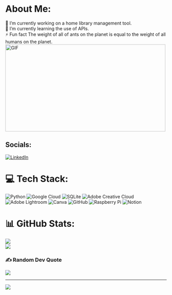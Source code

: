 # About Me:
🔭 I’m currently working on a home library management tool.<br>🌱 I’m currently learning the use of APIs.<br>⚡ Fun fact The weight of all of ants on the planet is equal to the weight of all humans on the planet.<br>
<img align="centre" height="272" width="500px" alt="GIF" src="https://i.giphy.com/media/v1.Y2lkPTc5MGI3NjExZjJyaGU3ZjQ4eWtuNzl2cGg1MGw1YnhwZm5zMWo1dDRzaXhyM3d4diZlcD12MV9pbnRlcm5hbF9naWZfYnlfaWQmY3Q9Zw/dbtDDSvWErdf2/giphy.gif" />

## Socials:
[![LinkedIn](https://img.shields.io/badge/LinkedIn-%230077B5.svg?logo=linkedin&logoColor=white)](https://linkedin.com/in/df-king) 

# 💻 Tech Stack:
![Python](https://img.shields.io/badge/python-3670A0?style=for-the-badge&logo=python&logoColor=ffdd54) ![Google Cloud](https://img.shields.io/badge/GoogleCloud-%234285F4.svg?style=for-the-badge&logo=google-cloud&logoColor=white) ![SQLite](https://img.shields.io/badge/sqlite-%2307405e.svg?style=for-the-badge&logo=sqlite&logoColor=white) ![Adobe Creative Cloud](https://img.shields.io/badge/Adobe%20Creative%20Cloud-DA1F26.svg?style=for-the-badge&logo=Adobe%20Creative%20Cloud&logoColor=white) ![Adobe Lightroom](https://img.shields.io/badge/Adobe%20Lightroom-31A8FF.svg?style=for-the-badge&logo=Adobe%20Lightroom&logoColor=white) ![Canva](https://img.shields.io/badge/Canva-%2300C4CC.svg?style=for-the-badge&logo=Canva&logoColor=white) ![GitHub](https://img.shields.io/badge/github-%23121011.svg?style=for-the-badge&logo=github&logoColor=white) ![Raspberry Pi](https://img.shields.io/badge/-RaspberryPi-C51A4A?style=for-the-badge&logo=Raspberry-Pi) ![Notion](https://img.shields.io/badge/Notion-%23000000.svg?style=for-the-badge&logo=notion&logoColor=white)
# 📊 GitHub Stats:
![](https://github-readme-stats.vercel.app/api?username=KINGYD&theme=codeSTACKr&hide_border=true&include_all_commits=true&count_private=true)<br/>
![](https://github-readme-streak-stats.herokuapp.com/?user=KINGYD&theme=codeSTACKr&hide_border=true)<br/>


### ✍️ Random Dev Quote
![](https://quotes-github-readme.vercel.app/api?type=horizontal&theme=tokyonight)

---
[![](https://visitcount.itsvg.in/api?id=KINGYD&icon=2&color=3)](https://visitcount.itsvg.in)
